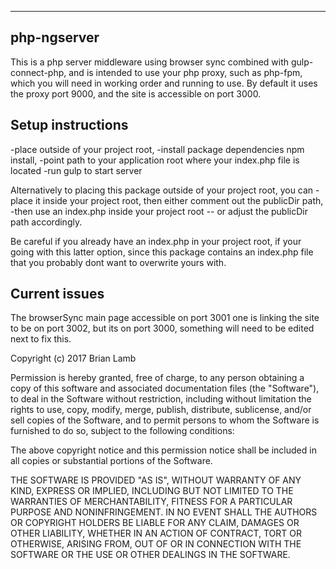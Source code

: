 ------------
php-ngserver
------------

This is a php server middleware using browser sync combined with
 gulp-connect-php, and is intended to use your php proxy, such as php-fpm,
  which you will need in working order and running to use.  By default it uses
  the proxy port 9000, and the site is accessible on port 3000.   

Setup instructions
------------------
-place outside of your project root,
-install package dependencies npm install,
-point path to your application root where your index.php file is located
-run gulp to start server

Alternatively to placing this package outside of your project root, you can
-place it inside your project root, then either comment out the publicDir path,
-then use an index.php inside your project root
-- or adjust the publicDir path accordingly.

Be careful if you already have an index.php in your project root, if your going
with this latter option, since this package contains an index.php file that you
probably dont want to overwrite yours with.  


Current issues
--------------
The browserSync main page accessible on port 3001 one is linking the site to be
on port 3002, but its on port 3000, something will need to be edited next to
fix this.



Copyright (c) 2017 Brian Lamb

Permission is hereby granted, free of charge, to any person obtaining a copy
of this software and associated documentation files (the "Software"), to deal
in the Software without restriction, including without limitation the rights
to use, copy, modify, merge, publish, distribute, sublicense, and/or sell
copies of the Software, and to permit persons to whom the Software is
furnished to do so, subject to the following conditions:

The above copyright notice and this permission notice shall be included in all
copies or substantial portions of the Software.

THE SOFTWARE IS PROVIDED "AS IS", WITHOUT WARRANTY OF ANY KIND, EXPRESS OR
IMPLIED, INCLUDING BUT NOT LIMITED TO THE WARRANTIES OF MERCHANTABILITY,
FITNESS FOR A PARTICULAR PURPOSE AND NONINFRINGEMENT. IN NO EVENT SHALL THE
AUTHORS OR COPYRIGHT HOLDERS BE LIABLE FOR ANY CLAIM, DAMAGES OR OTHER
LIABILITY, WHETHER IN AN ACTION OF CONTRACT, TORT OR OTHERWISE, ARISING FROM,
OUT OF OR IN CONNECTION WITH THE SOFTWARE OR THE USE OR OTHER DEALINGS IN THE
SOFTWARE.
